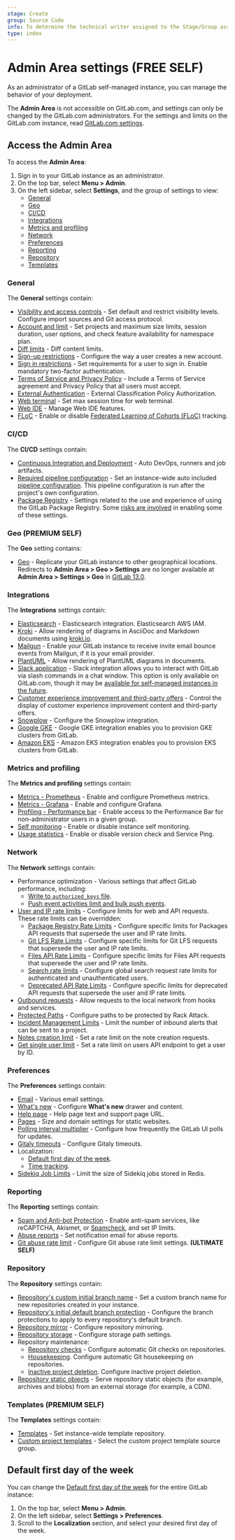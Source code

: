 ```yaml
---
stage: Create
group: Source Code
info: To determine the technical writer assigned to the Stage/Group associated with this page, see https://about.gitlab.com/handbook/engineering/ux/technical-writing/#assignments
type: index
---
```


# Admin Area settings **(FREE SELF)**

As an administrator of a GitLab self-managed instance, you can manage the behavior of your
deployment.

The **Admin Area** is not accessible on GitLab.com, and settings can only be changed by the
GitLab.com administrators. For the settings and limits on the GitLab.com instance,
read [GitLab.com settings](../../gitlab_com/index.md).

## Access the Admin Area

To access the **Admin Area**:

1. Sign in to your GitLab instance as an administrator.
1. On the top bar, select **Menu > Admin**.
1. On the left sidebar, select **Settings**, and the group of settings to view:
   - [General](#general)
   - [Geo](#geo)
   - [CI/CD](#cicd)
   - [Integrations](#integrations)
   - [Metrics and profiling](#metrics-and-profiling)
   - [Network](#network)
   - [Preferences](#preferences)
   - [Reporting](#reporting)
   - [Repository](#repository)
   - [Templates](#templates)

### General

The **General** settings contain:

- [Visibility and access controls](visibility_and_access_controls.md) - Set default and
 restrict visibility levels. Configure import sources and Git access protocol.
- [Account and limit](account_and_limit_settings.md) - Set projects and maximum size limits,
 session duration, user options, and check feature availability for namespace plan.
- [Diff limits](../diff_limits.md) - Diff content limits.
- [Sign-up restrictions](sign_up_restrictions.md) - Configure the way a user creates a new account.
- [Sign in restrictions](sign_in_restrictions.md) - Set requirements for a user to sign in.
 Enable mandatory two-factor authentication.
- [Terms of Service and Privacy Policy](terms.md) - Include a Terms of Service agreement
 and Privacy Policy that all users must accept.
- [External Authentication](external_authorization.md#configuration) - External Classification Policy Authorization.
- [Web terminal](../../../administration/integration/terminal.md#limiting-websocket-connection-time) -
 Set max session time for web terminal.
- [Web IDE](../../project/web_ide/index.md#enable-live-preview) - Manage Web IDE features.
- [FLoC](floc.md) - Enable or disable
 [Federated Learning of Cohorts (FLoC)](https://en.wikipedia.org/wiki/Federated_Learning_of_Cohorts) tracking.

### CI/CD

The **CI/CD** settings contain:

- [Continuous Integration and Deployment](continuous_integration.md) -
  Auto DevOps, runners and job artifacts.
- [Required pipeline configuration](continuous_integration.md#required-pipeline-configuration) -
  Set an instance-wide auto included [pipeline configuration](../../../ci/yaml/index.md).
  This pipeline configuration is run after the project's own configuration.
- [Package Registry](continuous_integration.md#package-registry-configuration) -
  Settings related to the use and experience of using the GitLab Package Registry. Some
  [risks are involved](../../packages/container_registry/reduce_container_registry_storage.md#use-with-external-container-registries)
  in enabling some of these settings.

### Geo **(PREMIUM SELF)**

The **Geo** setting contains:

- [Geo](../../../administration/geo/index.md) - Replicate your GitLab instance to other
  geographical locations. Redirects to **Admin Area > Geo > Settings** are no
  longer available at **Admin Area > Settings > Geo** in [GitLab 13.0](https://gitlab.com/gitlab-org/gitlab/-/issues/36896).

### Integrations

The **Integrations** settings contain:

- [Elasticsearch](../../../integration/advanced_search/elasticsearch.md#enable-advanced-search) -
  Elasticsearch integration. Elasticsearch AWS IAM.
- [Kroki](../../../administration/integration/kroki.md#enable-kroki-in-gitlab) -
  Allow rendering of diagrams in AsciiDoc and Markdown documents using [kroki.io](https://kroki.io).
- [Mailgun](../../../administration/integration/mailgun.md) - Enable your GitLab instance
  to receive invite email bounce events from Mailgun, if it is your email provider.
- [PlantUML](../../../administration/integration/plantuml.md) - Allow rendering of PlantUML
  diagrams in documents.
- [Slack application](../../../user/project/integrations/gitlab_slack_application.md#configuration) -
  Slack integration allows you to interact with GitLab via slash commands in a chat window.
  This option is only available on GitLab.com, though it may be
  [available for self-managed instances in the future](https://gitlab.com/gitlab-org/gitlab/-/issues/28164).
- [Customer experience improvement and third-party offers](third_party_offers.md) -
  Control the display of customer experience improvement content and third-party offers.
- [Snowplow](../../../development/snowplow/index.md) - Configure the Snowplow integration.
- [Google GKE](../../project/clusters/add_gke_clusters.md) - Google GKE integration enables
  you to provision GKE clusters from GitLab.
- [Amazon EKS](../../project/clusters/add_eks_clusters.md) - Amazon EKS integration enables
  you to provision EKS clusters from GitLab.

### Metrics and profiling

The **Metrics and profiling** settings contain:

- [Metrics - Prometheus](../../../administration/monitoring/prometheus/gitlab_metrics.md) -
  Enable and configure Prometheus metrics.
- [Metrics - Grafana](../../../administration/monitoring/performance/grafana_configuration.md#integration-with-gitlab-ui) -
  Enable and configure Grafana.
- [Profiling - Performance bar](../../../administration/monitoring/performance/performance_bar.md#enable-the-performance-bar-for-non-administrators) -
  Enable access to the Performance Bar for non-administrator users in a given group.
- [Self monitoring](../../../administration/monitoring/gitlab_self_monitoring_project/index.md#create-the-self-monitoring-project) -
  Enable or disable instance self monitoring.
- [Usage statistics](usage_statistics.md) - Enable or disable version check and Service Ping.

### Network

The **Network** settings contain:

- Performance optimization - Various settings that affect GitLab performance, including:
  - [Write to `authorized_keys` file](../../../administration/operations/fast_ssh_key_lookup.md#setting-up-fast-lookup-via-gitlab-shell).
  - [Push event activities limit and bulk push events](push_event_activities_limit.md).
- [User and IP rate limits](user_and_ip_rate_limits.md) - Configure limits for web and API requests.
  These rate limits can be overridden:
  - [Package Registry Rate Limits](package_registry_rate_limits.md) - Configure specific
    limits for Packages API requests that supersede the user and IP rate limits.
  - [Git LFS Rate Limits](git_lfs_rate_limits.md) - Configure specific limits for
    Git LFS requests that supersede the user and IP rate limits.
  - [Files API Rate Limits](files_api_rate_limits.md) - Configure specific limits for
    Files API requests that supersede the user and IP rate limits.
  - [Search rate limits](../../../administration/instance_limits.md#search-rate-limit) - Configure global search request rate limits for authenticated and unauthenticated users.
  - [Deprecated API Rate Limits](deprecated_api_rate_limits.md) - Configure specific limits
    for deprecated API requests that supersede the user and IP rate limits.
- [Outbound requests](../../../security/webhooks.md) - Allow requests to the local network from hooks and services.
- [Protected Paths](protected_paths.md) - Configure paths to be protected by Rack Attack.
- [Incident Management Limits](../../../operations/incident_management/index.md) - Limit the
  number of inbound alerts that can be sent to a project.
- [Notes creation limit](rate_limit_on_notes_creation.md) - Set a rate limit on the note creation requests.
- [Get single user limit](rate_limit_on_users_api.md) - Set a rate limit on users API endpoint to get a user by ID.

### Preferences

The **Preferences** settings contain:

- [Email](email.md) - Various email settings.
- [What's new](../../../administration/whats-new.md) - Configure **What's new** drawer and content.
- [Help page](help_page.md) - Help page text and support page URL.
- [Pages](../../../administration/pages/index.md#custom-domain-verification) -
  Size and domain settings for static websites.
- [Polling interval multiplier](../../../administration/polling.md) -
  Configure how frequently the GitLab UI polls for updates.
- [Gitaly timeouts](gitaly_timeouts.md) - Configure Gitaly timeouts.
- Localization:
  - [Default first day of the week](../../profile/preferences.md).
  - [Time tracking](../../project/time_tracking.md#limit-displayed-units-to-hours).
- [Sidekiq Job Limits](sidekiq_job_limits.md) - Limit the size of Sidekiq jobs stored in Redis.

### Reporting

The **Reporting** settings contain:

- [Spam and Anti-bot Protection](../../../integration/recaptcha.md) -
  Enable anti-spam services, like reCAPTCHA, Akismet, or [Spamcheck](../reporting/spamcheck.md), and set IP limits.
- [Abuse reports](../review_abuse_reports.md) - Set notification email for abuse reports.
- [Git abuse rate limit](../reporting/git_abuse_rate_limit.md) - Configure Git abuse rate limit settings. **(ULTIMATE SELF)**

### Repository

The **Repository** settings contain:

- [Repository's custom initial branch name](../../project/repository/branches/default.md#instance-level-custom-initial-branch-name) -
  Set a custom branch name for new repositories created in your instance.
- [Repository's initial default branch protection](../../project/repository/branches/default.md#instance-level-default-branch-protection) -
  Configure the branch protections to apply to every repository's default branch.
- [Repository mirror](visibility_and_access_controls.md#enable-project-mirroring) -
  Configure repository mirroring.
- [Repository storage](../../../administration/repository_storage_types.md) - Configure storage path settings.
- Repository maintenance:
  - [Repository checks](../../../administration/repository_checks.md) - Configure
    automatic Git checks on repositories.
  - [Housekeeping](../../../administration/housekeeping.md). Configure automatic
    Git housekeeping on repositories.
  - [Inactive project deletion](../../../administration/inactive_project_deletion.md). Configure inactive
    project deletion.
- [Repository static objects](../../../administration/static_objects_external_storage.md) -
  Serve repository static objects (for example, archives and blobs) from an external storage (for example, a CDN).

### Templates **(PREMIUM SELF)**

The **Templates** settings contain:

- [Templates](instance_template_repository.md#configuration) - Set instance-wide template repository.
- [Custom project templates](../custom_project_templates.md) - Select the custom project template source group.

## Default first day of the week

You can change the [Default first day of the week](../../profile/preferences.md)
for the entire GitLab instance:

1. On the top bar, select **Menu > Admin**.
1. On the left sidebar, select **Settings > Preferences**.
1. Scroll to the **Localization** section, and select your desired first day of the week.
